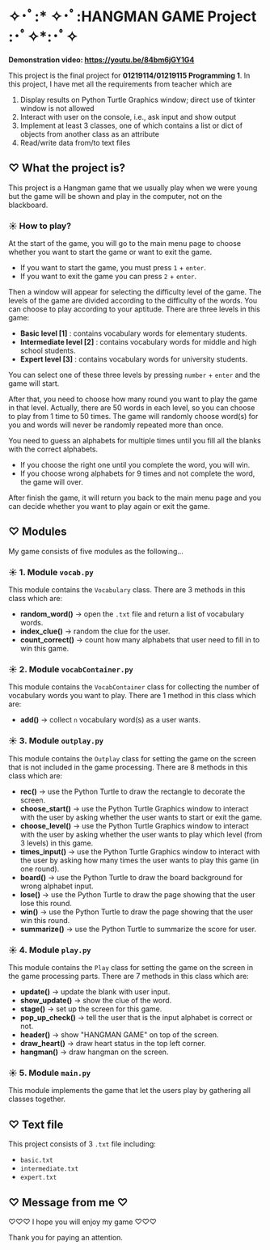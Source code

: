 # ✧･ﾟ:* ✧･ﾟ:HANGMAN GAME Project :･ﾟ✧*:･ﾟ✧
**Demonstration video: https://youtu.be/84bm6jGY1G4**

This project is the final project for **01219114/01219115 Programming 1**.
In this project, I have met all the requirements from teacher which are
1. Display results on Python Turtle Graphics window; direct use of tkinter
   window is not allowed
2. Interact with user on the console, i.e., ask input and show output 
3. Implement at least 3 classes, one of which contains a list or dict 
   of objects from another class as an attribute
4. Read/write data from/to text files

## ♡ What the project is?

This project is a Hangman game that we usually play when we were young
but the game will be shown and play in the computer, not on the
blackboard.

### ☀ How to play?
At the start of the game, you will go to the main menu page to 
choose whether you want to start the game or want to exit the game. 
* If you want to start the game, you must press `1` + `enter`.
* If you want to exit the game you can press `2` + `enter`.

Then a window will appear for selecting the difficulty level of the game.
The levels of the game are divided according to the difficulty of the words.
You can choose to play according to your aptitude. There are three levels 
in this game:

* **Basic level [1]** : contains vocabulary words for elementary students.
* **Intermediate level [2]** : contains vocabulary words for middle and high school
  students.
* **Expert level [3]** : contains vocabulary words for university students.

You can select one of these three levels by pressing `number` + `enter` and the game
will start.

After that, you need to choose how many round you want to play the game in 
that level. Actually, there are 50 words in each level, so you can choose to
play from 1 time to 50 times. The game will randomly choose word(s) for you and words
will never be randomly repeated more than once.

You need to guess an alphabets for multiple times until you fill all the blanks with
the correct alphabets. 
* If you choose the right one until you complete the word, you will win. 
* If you choose wrong alphabets for 9 times and not complete the 
word, the game will over.

After finish the game, it will return you back to the main menu page and you 
can decide whether you want to play again or exit the game. 

  
## ♡ Modules

My game consists of five modules as the following...

### ☀ 1. Module `vocab.py`

This module contains the `Vocabulary` class. There are 3 methods in this class 
which are:
* **random_word()** → open the `.txt` file and return a list of vocabulary words. 
* **index_clue()** → random the clue for the user.
* **count_correct()** → count how many alphabets that user need to fill in to win this game.

### ☀ 2. Module `vocabContainer.py`

This module contains the `VocabContainer` class for collecting
the number of vocabulary words you want to play. There are 1 method
in this class which are:
* **add()** → collect `n` vocabulary word(s) as a user wants.

### ☀ 3. Module `outplay.py`

This module contains the `Outplay` class for setting the game on the screen
that is not included in the game processing. There are 8 methods in this class
which are:
* **rec()** → use the Python Turtle to draw the rectangle to decorate the screen.
* **choose_start()** → use the Python Turtle Graphics window to interact with the user by asking whether the user 
  wants to start or exit the game.
* **choose_level()** → use the Python Turtle Graphics window to interact with the user by asking whether the user
  wants to play which level (from 3 levels) in this game.
* **times_input()** → use the Python Turtle Graphics window to interact with the user by asking how many times
  the user wants to play this game (in one round).
* **board()** → use the Python Turtle to draw the board background for wrong alphabet input.
* **lose()** → use the Python Turtle to draw the page showing that the user lose this round.
* **win()** → use the Python Turtle to draw the page showing that the user win this round.
* **summarize()** → use the Python Turtle to summarize the score for user.

### ☀ 4. Module `play.py`
This module contains the `Play` class for setting the game on the screen
in the game processing parts. There are 7 methods in this class
which are:
* **update()** → update the blank with user input.
* **show_update()** → show the clue of the word.
* **stage()** → set up the screen for this game.
* **pop_up_check()** → tell the user that is the input alphabet is correct or not.
* **header()** → show "HANGMAN GAME" on top of the screen.
* **draw_heart()** → draw heart status in the top left corner.
* **hangman()** → draw hangman on the screen.

### ☀ 5. Module `main.py`
This module implements the game that let the users play by gathering all classes together.


## ♡ Text file
This project consists of 3 `.txt` file including:
* `basic.txt`
* `intermediate.txt`
* `expert.txt`


## ♡ Message from me ♡

♡♡♡ I hope you will enjoy my game ♡♡♡

Thank you for paying an attention.
